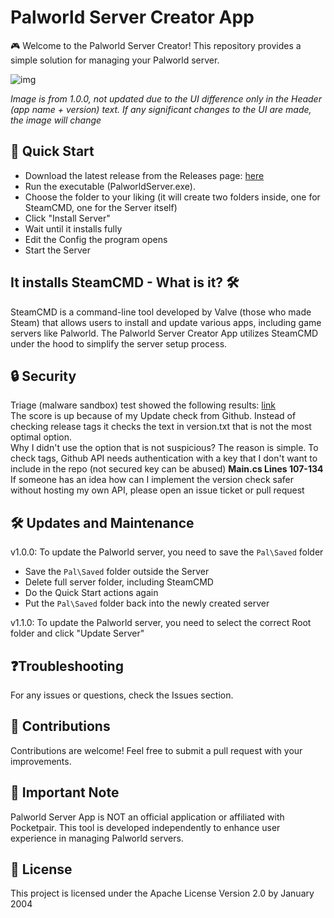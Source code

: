 # Palworld Server Creator App
🎮 Welcome to the Palworld Server Creator! This repository provides a simple solution for managing your Palworld server.

![img](https://i.imgur.com/XHYB2em.png)

*Image is from 1.0.0, not updated due to the UI difference only in the Header (app name + version) text. If any significant changes to the UI are made, the image will change*

## 🚀 Quick Start 
- Download the latest release from the Releases page: [here](https://github.com/LynxarA-Coding/PalworldServerCreator/releases/latest)
- Run the executable (PalworldServer.exe).
- Choose the folder to your liking (it will create two folders inside, one for SteamCMD, one for the Server itself)
- Click "Install Server"
- Wait until it installs fully
- Edit the Config the program opens
- Start the Server

## It installs SteamCMD - What is it? 🛠️
SteamCMD is a command-line tool developed by Valve (those who made Steam) that allows users to install and update various apps, including game servers like Palworld. The Palworld Server Creator App utilizes SteamCMD under the hood to simplify the server setup process.

## 🔒 Security
Triage (malware sandbox) test showed the following results: [link](https://tria.ge/240201-k6bs4aagdq/behavioral1) <br>
The score is up because of my Update check from Github. Instead of checking release tags it checks the text in version.txt that is not the most optimal option. <br>
Why I didn't use the option that is not suspicious? The reason is simple. To check tags, Github API needs authentication with a key that I don't want to include in the repo (not secured key can be abused) **Main.cs Lines 107-134**  <br>
If someone has an idea how can I implement the version check safer without hosting my own API, please open an issue ticket or pull request

## 🛠️ Updates and Maintenance 
v1.0.0:
To update the Palworld server, you need to save the `Pal\Saved` folder
- Save the `Pal\Saved` folder outside the Server
- Delete full server folder, including SteamCMD
- Do the Quick Start actions again
- Put the `Pal\Saved` folder back into the newly created server

v1.1.0:
To update the Palworld server, you need to select the correct Root folder and click "Update Server"

## ❓Troubleshooting
For any issues or questions, check the Issues section.

## 🌟 Contributions
Contributions are welcome! Feel free to submit a pull request with your improvements.

## 🚨 Important Note 
Palworld Server App is NOT an official application or affiliated with Pocketpair. This tool is developed independently to enhance user experience in managing Palworld servers.

## 📝 License
This project is licensed under the Apache License Version 2.0 by January 2004
